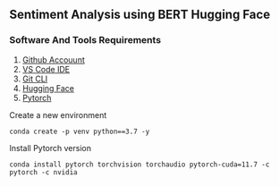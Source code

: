 ## Sentiment Analysis using BERT Hugging Face

### Software And Tools Requirements

1. [Github Accouunt](https://github.com)
2. [VS Code IDE](https://code.visualstudio.com)
3. [Git CLI](https://git-scm.com/book/en/v2/Getting-Started-The-Command-Line)
4. [Hugging Face](https://huggingface.co/)
5. [Pytorch](https://pytorch.org/get-started/locally/)

Create a new environment

```
conda create -p venv python==3.7 -y
```

Install Pytorch version 

```
conda install pytorch torchvision torchaudio pytorch-cuda=11.7 -c pytorch -c nvidia
```
